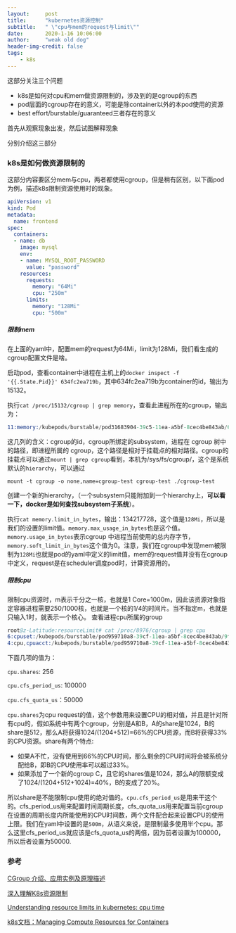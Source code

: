 ```yaml
---
layout:     post
title:      "kubernetes资源控制"
subtitle:   " \"cpu与mem的request与limit\""
date:       2020-1-16 10:06:00
author:     "weak old dog"
header-img-credit: false
tags:
    - k8s
---
```


这部分关注三个问题
* k8s是如何对cpu和mem做资源限制的，涉及到的是cgroup的东西
* pod层面的cgroup存在的意义，可能是除container以外的本pod使用的资源
* best effort/burstable/guaranteed三者存在的意义

首先从观察现象出发，然后试图解释现象

分别介绍这三部分
### k8s是如何做资源限制的
这部分内容要区分mem与cpu，两者都使用cgroup，但是稍有区别，以下面pod为例，描述k8s限制资源使用时的现象。
```yaml
apiVersion: v1
kind: Pod
metadata:
  name: frontend
spec:
  containers:
  - name: db
    image: mysql
    env:
    - name: MYSQL_ROOT_PASSWORD
      value: "password"
    resources:
      requests:
        memory: "64Mi"
        cpu: "250m"
      limits:
        memory: "128Mi"
        cpu: "500m"
```

##### 限制mem
在上面的yaml中，配置mem的request为64Mi，limit为128Mi，我们看生成的cgroup配置文件是啥。

启动pod，查看container中进程在主机上的`docker inspect -f '{{.State.Pid}}' 634fc2ea719b`，其中634fc2ea719b为container的id，输出为15132。

执行`cat /proc/15132/cgroup | grep memory`，查看此进程所在的cgroup，输出为：
```s
11:memory:/kubepods/burstable/pod31683904-39c5-11ea-a5bf-8cec4be843ab/634fc2ea719b6ed1688ddf4c4155db56f4d230639b82ef516ff8af37ee88cdb6
```
这几列的含义：cgroup的id，cgroup所绑定的subsystem，进程在 cgroup 树中的路径，即进程所属的 cgroup，这个路径是相对于挂载点的相对路径。cgroup的挂载点可以通过`mount | grep cgroup`看到，本机为/sys/fs/cgroup/，这个是系统默认的`hierarchy`，可以通过

`mount -t cgroup -o none,name=cgroup-test cgroup-test ./cgroup-test`

创建一个新的hierarchy，（一个subsystem只能附加到一个hierarchy上，**可以看一下，docker是如何查找subsystem子系统**）。

执行`cat memory.limit_in_bytes`，输出：134217728，这个值是`128Mi`，所以是我们的设置的limit值。`memory.max_usage_in_bytes`也是这个值。`memory.usage_in_bytes`表示cgroup 中进程当前使用的总内存字节，`memory.soft_limit_in_bytes`这个值为0。注意，我们在cgroup中发现mem被限制为`128Mi`也就是pod的yaml中定义的limit值，mem的request值并没有在cgroup中定义，request是在scheduler调度pod时，计算资源用的。

##### 限制cpu
限制cpu资源时，m表示千分之一核，也就是1 Core=1000m，因此该资源对象指定容器进程需要250/1000核，也就是一个核的1/4的时间片。当不指定m，也就是只输入1时，就表示一个核心。
查看进程cpu所属的group
```s
root@z-Latitude:resourceLimit# cat /proc/8976/cgroup | grep cpu
6:cpuset:/kubepods/burstable/pod959710a8-39cf-11ea-a5bf-8cec4be843ab/9f9e6fb02236a31bcb4394c9b0e6a2e0bcddd614a9a649eae0bb79e3b6a242f7
4:cpu,cpuacct:/kubepods/burstable/pod959710a8-39cf-11ea-a5bf-8cec4be843ab/9f9e6fb02236a31bcb4394c9b0e6a2e0bcddd614a9a649eae0bb79e3b6a242f7
```
下面几项的值为：

`cpu.shares`: 256

`cpu.cfs_period_us`: 100000

`cpu.cfs_quota_us`：50000

`cpu.shares`为cpu request的值，这个参数用来设置CPU的相对值，并且是针对所有cpu的，假如系统中有两个cgroup，分别是A和B，A的share是1024，B的share是512，那么A将获得1024/(1204+512)=66%的CPU资源，而B将获得33%的CPU资源。share有两个特点:
* 如果A不忙，没有使用到66%的CPU时间，那么剩余的CPU时间将会被系统分配给B，即B的CPU使用率可以超过33%。
* 如果添加了一个新的cgroup C，且它的shares值是1024，那么A的限额变成了1024/(1204+512+1024)=40%，B的变成了20%。

所以share是不能限制cpu使用的绝对值的。`cpu.cfs_period_us`是用来干这个的。cfs_period_us用来配置时间周期长度，cfs_quota_us用来配置当前cgroup在设置的周期长度内所能使用的CPU时间数，两个文件配合起来设置CPU的使用上限。我们在yaml中设置的是`500m`，从语义来说，是限制最多使用半个cpu。那么这里cfs_period_us就应该是cfs_quota_us的两倍，因为前者设置为100000，所以后者设置为50000.



### 参考
[CGroup 介绍、应用实例及原理描述](https://www.ibm.com/developerworks/cn/linux/1506_cgroup/index.html)

[深入理解K8s资源限制](https://qingwave.github.io/2019/01/09/%E6%B7%B1%E5%85%A5%E7%90%86%E8%A7%A3K8s%E8%B5%84%E6%BA%90%E9%99%90%E5%88%B6/#%E5%86%85%E5%AD%98%E9%99%90%E5%88%B6)

[Understanding resource limits in kubernetes: cpu time](https://medium.com/@betz.mark/understanding-resource-limits-in-kubernetes-cpu-time-9eff74d3161b)

[k8s文档：Managing Compute Resources for Containers](https://kubernetes.io/docs/concepts/configuration/manage-compute-resources-container/#how-pods-with-resource-limits-are-run)